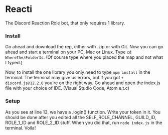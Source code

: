 # Reacti 
The Discord Reaction Role bot, that only requires 1 library.

### Install
Go ahead and download the rep, either with .zip or with Git.
Now you can go ahead and start a terminal on your PC, Mac or Linux.
Type `cd WhereThe/FolderIs`. (Of course type where you placed the map and not what I typed.)

Now, to install the one library you only need to type `npm install` in the terminal.
The terminal may give us errors, but if you got `+ discord.js@12.2.0` you're on the right way.
Go ahead and open the index.js file with your choice of IDE. (Visual Studio Code, Atom e.t.c)

### Setup
As you see at line 13, we have a .login() function. Write your token in it.
You should be done after you edited all the SELF_ROLE_CHANNEL, GUILD_ID, ROLE_1_ID and ROLE_2_ID stuff.
When you did that, run `node index.js` in the terminal.
Voila!
